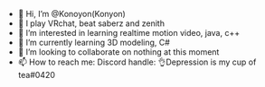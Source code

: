 - 👋 Hi, I’m @Konoyon(Konyon)
- 💬 I play VRchat, beat saberz and zenith
- 👀 I’m interested in learning realtime motion video, java, c++
- 🌱 I’m currently learning 3D modeling, C#
- 💞️ I’m looking to collaborate on nothing at this moment
- 📫 How to reach me: Discord handle: 👌Depression is my cup of tea#0420

<!---
Konoyon/Konoyon is a ✨ special ✨ repository because its `README.md` (this file) appears on your GitHub profile.
You can click the Preview link to take a look at your changes.
--->
